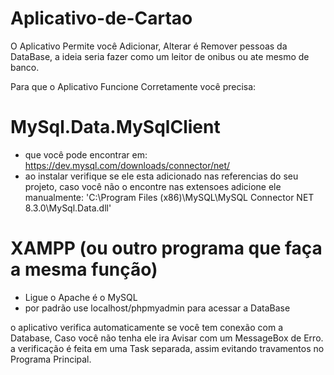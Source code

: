 # Aplicativo-de-Cartao

O Aplicativo Permite você Adicionar, Alterar é Remover pessoas da DataBase, a ideia seria fazer como um leitor de onibus ou ate mesmo de banco.

Para que o Aplicativo Funcione Corretamente você precisa:

# MySql.Data.MySqlClient 
- que você pode encontrar em: https://dev.mysql.com/downloads/connector/net/
- ao instalar verifique se ele esta adicionado nas referencias do seu projeto, caso você não o encontre nas extensoes adicione ele manualmente: 'C:\Program Files (x86)\MySQL\MySQL Connector NET 8.3.0\MySql.Data.dll' 
 
# XAMPP (ou outro programa que faça a mesma função)
- Ligue o Apache é o MySQL 
- por padrão use localhost/phpmyadmin para acessar a DataBase

o aplicativo verifica automaticamente se você tem conexão com a Database, Caso você não tenha ele ira Avisar com um MessageBox de Erro.
a verificação é feita em uma Task separada, assim evitando travamentos no Programa Principal.

